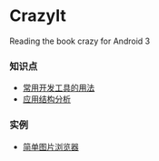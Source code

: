 # CrazyIt
Reading  the book crazy for Android 3


### 知识点
* [常用开发工具的用法](https://github.com/MrRobotter/CrazyIt/blob/master/markdown/Android%E5%B8%B8%E7%94%A8%E5%BC%80%E5%8F%91%E5%B7%A5%E5%85%B7%E7%9A%84%E7%94%A8%E6%B3%95.md)
* [应用结构分析](https://github.com/MrRobotter/CrazyIt/blob/master/markdown/Android%E5%BA%94%E7%94%A8%E7%BB%93%E6%9E%84%E5%88%86%E6%9E%90.md)

### 实例
* [简单图片浏览器](https://github.com/MrRobotter/CrazyIt/blob/master/app/src/main/java/com/joinyon/crazyit/chapter_one/ImagesActivity.java)

